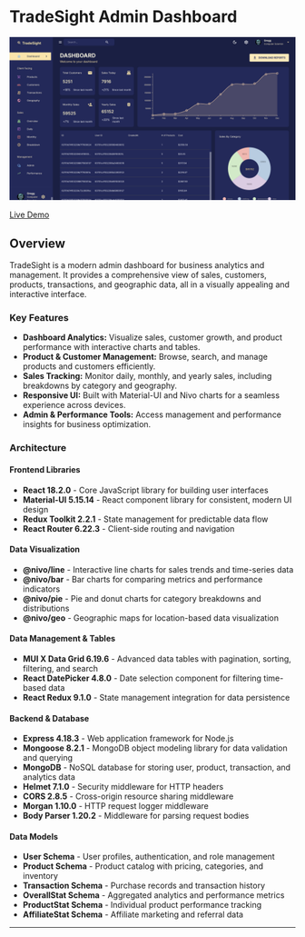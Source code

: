 # TradeSight Admin Dashboard

![Admin Dashboard UI](assets/AdminDash.png)

[Live Demo](https://trade-sight-app.onrender.com/)

## Overview
TradeSight is a modern admin dashboard for business analytics and management. It provides a comprehensive view of sales, customers, products, transactions, and geographic data, all in a visually appealing and interactive interface.

### Key Features
- **Dashboard Analytics:** Visualize sales, customer growth, and product performance with interactive charts and tables.
- **Product & Customer Management:** Browse, search, and manage products and customers efficiently.
- **Sales Tracking:** Monitor daily, monthly, and yearly sales, including breakdowns by category and geography.
- **Responsive UI:** Built with Material-UI and Nivo charts for a seamless experience across devices.
- **Admin & Performance Tools:** Access management and performance insights for business optimization.

### Architecture

#### Frontend Libraries
- **React 18.2.0** - Core JavaScript library for building user interfaces
- **Material-UI 5.15.14** - React component library for consistent, modern UI design
- **Redux Toolkit 2.2.1** - State management for predictable data flow
- **React Router 6.22.3** - Client-side routing and navigation

#### Data Visualization
- **@nivo/line** - Interactive line charts for sales trends and time-series data
- **@nivo/bar** - Bar charts for comparing metrics and performance indicators
- **@nivo/pie** - Pie and donut charts for category breakdowns and distributions
- **@nivo/geo** - Geographic maps for location-based data visualization

#### Data Management & Tables
- **MUI X Data Grid 6.19.6** - Advanced data tables with pagination, sorting, filtering, and search
- **React DatePicker 4.8.0** - Date selection component for filtering time-based data
- **React Redux 9.1.0** - State management integration for data persistence

#### Backend & Database
- **Express 4.18.3** - Web application framework for Node.js
- **Mongoose 8.2.1** - MongoDB object modeling library for data validation and querying
- **MongoDB** - NoSQL database for storing user, product, transaction, and analytics data
- **Helmet 7.1.0** - Security middleware for HTTP headers
- **CORS 2.8.5** - Cross-origin resource sharing middleware
- **Morgan 1.10.0** - HTTP request logger middleware
- **Body Parser 1.20.2** - Middleware for parsing request bodies

#### Data Models
- **User Schema** - User profiles, authentication, and role management
- **Product Schema** - Product catalog with pricing, categories, and inventory
- **Transaction Schema** - Purchase records and transaction history
- **OverallStat Schema** - Aggregated analytics and performance metrics
- **ProductStat Schema** - Individual product performance tracking
- **AffiliateStat Schema** - Affiliate marketing and referral data

---
